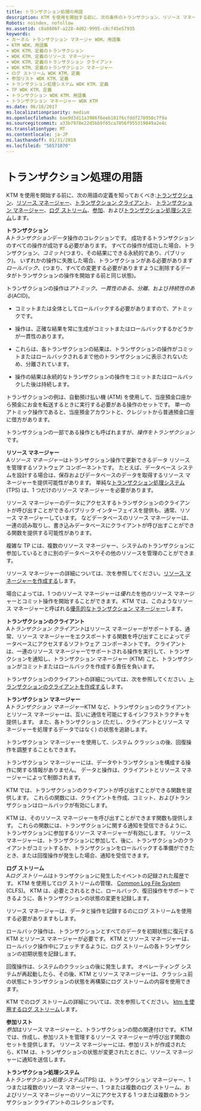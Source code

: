 ```yaml
---
title: トランザクション処理の用語
description: KTM を使用を開始する前に、次の条件のトランザクション、リソース マネージャー、トランザクションのクライアント、トランザクション マネージャー、ログ ストリーム、参加、およびトランザクション処理システムでの定義をおく必要があります。
Robots: noindex, nofollow
ms.assetid: c8a8806f-a228-4d02-9995-c8cf45e57935
keywords:
- カーネル トランザクション マネージャ WDK、用語集
- KTM WDK、用語集
- WDK KTM、定義のトランザクション
- WDK KTM、定義のリソース マネージャー
- WDK KTM、定義のトランザクション クライアント
- WDK KTM、定義のトランザクション マネージャー
- ログ ストリーム WDK KTM、定義
- 参加リスト WDK KTM、定義
- トランザクション処理システム WDK KTM、定義
- TP WDK KTM、定義
- トランザクション WDK KTM、用語集
- トランザクション マネージャー WDK KTM
ms.date: 06/16/2017
ms.localizationpriority: medium
ms.openlocfilehash: bae9d3d11a3986f6eeb101f6cfddf278950c7f9a
ms.sourcegitcommit: a33b7978e22d5bb9f65ca7056f955319049a2e4c
ms.translationtype: MT
ms.contentlocale: ja-JP
ms.lasthandoff: 01/31/2019
ms.locfileid: "56571070"
---
```

# <a name="transaction-processing-terms"></a>トランザクション処理の用語


KTM を使用を開始する前に、次の用語の定義を知っておくべき:[トランザクション](#ktm-term-transaction)、[リソース マネージャー](#ktm-term-resource-manager)、[トランザクション クライアント](#ktm-term-transactional-client)、 [トランザクション マネージャー](#ktm-term-transaction-manager)、[ログ ストリーム](#ktm-term-log-stream)、[参加](#ktm-term-enlistment)、および[トランザクション処理システム](#ktm-term-transaction-processing-system)します。

<a href="" id="ktm-term-transaction"></a>**トランザクション**  
A*トランザクション*データ操作のコレクションです。 成功するトランザクションのすべての操作が成功する必要があります。 すべての操作が成功した場合、トランザクション、*コミット*(つまり、その結果にできる永続的であり、パブリック)。 いずれかの操作に失敗した場合、トランザクションがある必要があります*ロールバック*、(つまり、すべての変更する必要がありますように削除するデータがトランザクションの操作を開始する前と同じ状態)。

トランザクションの操作は*アトミック*、*一貫性のある*、*分離*、および*持続性のある*(ACID)。

-   コミットまたは全体としてロールバックする必要がありますので、アトミックです。

-   操作は、正確な結果を常に生成がコミットまたはロールバックするかどうかが一貫性のあります。

-   これらは、各トランザクションの結果は、トランザクションの操作がコミットまたはロールバックされるまで他のトランザクションに表示されないため、分離されています。

-   操作の結果は永続的なトランザクションの操作をコミットまたはロールバックした後は持続します。

トランザクションの例は、自動預け払い機 (ATM) を使用して、当座預金口座から預金にお金を転送するときに実行する必要がある操作のセットです。 単一のアトミック操作であると、当座預金アカウントと、クレジットから普通預金口座に借方があります。

トランザクションの一部である操作とも呼ばれますが、*操作をトランザクション*です。

<a href="" id="ktm-term-resource-manager"></a>**リソース マネージャー**  
A*リソース マネージャー*はトランザクション操作で更新できるデータ リソースを管理するソフトウェア コンポーネントです。 たとえば、データベース システムを設計する場合は、保存およびデータベースのデータを取得するリソース マネージャーを提供可能性があります。 単純な[トランザクション処理システム](#ktm-term-transaction-processing-system)(TPS) は、1 つだけのリソース マネージャーを必要があります。

リソース マネージャーのデータにアクセスするトランザクションのクライアントが呼び出すことができるパブリック インターフェイスを提供も、通常、リソース マネージャーしています。 などデータベースのリソース マネージャーは、一連の読み取りし、書き込みデータベースにクライアントが呼び出すことができる関数を提供する可能性があります。

複雑な TP には、複数のリソース マネージャー、システムのトランザクションに参加しているときに別のデータベースやその他のリソースを管理のことができます。

リソース マネージャーの詳細については、次を参照してください。[リソース マネージャーを作成する](creating-a-resource-manager.md)します。

場合によっては、1 つのリソース マネージャーは*優れた*を他のリソース マネージャーとコミット操作を開始することができます。 KTM では、このようなリソース マネージャーと呼ばれる[優先的なトランザクション マネージャー](creating-a-superior-transaction-manager.md)します。

<a href="" id="ktm-term-transactional-client"></a>**トランザクションのクライアント**  
A*トランザクション クライアント*はリソース マネージャーがサポートする、通常、リソース マネージャーをエクスポートする関数を呼び出すことによってデータベースにアクセスするソフトウェア コンポーネントです。 クライアントは、一連のリソース マネージャーでサポートされる操作を実行して、トランザクションを通知し、トランザクション マネージャー (KTM) こと、トランザクションがコミットまたはロールバックを作成する責任を負います。

トランザクションのクライアントの詳細については、次を参照してください。[トランザクションのクライアントを作成する](creating-a-transactional-client.md)します。

<a href="" id="ktm-term-transaction-manager"></a>**トランザクション マネージャー**  
A*トランザクション マネージャー*KTM など、トランザクションのクライアントとリソース マネージャーは、互いに通信を可能にするインフラストラクチャを提供します。 また、各トランザクション (ただし、クライアントとリソース マネージャーを処理するデータではなく) の状態を追跡します。

トランザクション マネージャーを使用して、システム クラッシュの後、回復操作を調整することもできます。

トランザクション マネージャーには、データやトランザクションを構成する操作に関する情報がありません。 データと操作は、クライアントとリソース マネージャーによって制御されます。

KTM では、トランザクションのクライアントが呼び出すことができる関数を提供します。 これらの関数には、クライアントを作成、コミット、およびトランザクションはロールバックが有効にします。

KTM は、そのリソース マネージャーを呼び出すことができます関数も提供します。 これらの関数には、トランザクションに関する通知を受信できるように、トランザクションに参加するリソース マネージャーが有効にします。 リソース マネージャーは、トランザクションに参加して、後に、トランザクションのクライアントがコミットするか、トランザクションをロールバックする準備ができたとき、または回復操作が発生した場合、通知を受信できます。

<a href="" id="ktm-term-log-stream"></a>**ログ ストリーム**  
A*ログ ストリーム*はトランザクションに発生したイベントの記録された履歴です。 KTM を使用してログ ストリームの管理、 [Common Log File System](using-common-log-file-system.md) (CLFS)。 KTM は、必要とされるときに、ロールバック、復旧操作をサポートできるように、各トランザクションの状態の変更を記録します。

リソース マネージャーは、データと操作を記録するのにログ ストリームを使用する必要がありますもします。

ロールバック操作は、トランザクションとすべてのデータを初期状態に復元する KTM とリソース マネージャーが必要です。 KTM とリソース マネージャーは、ロールバック操作中にフェッチするように、ログ ストリームの各トランザクションの初期状態を記録します。

回復操作は、システムのクラッシュの後に発生します。 オペレーティング システムが再起動したら、その後、KTM とリソース マネージャーは、クラッシュ前の状態にトランザクションの状態を再構築にログ ストリームの内容を使用できます。

KTM でのログ ストリームの詳細については、次を参照してください。 [ktm を使用するログ ストリーム](using-log-streams-with-ktm.md)します。

<a href="" id="ktm-term-enlistment"></a>**参加リスト**  
*参加*はリソース マネージャーと、トランザクションの間の関連付けです。 KTM では、作成し、参加リストを管理するリソース マネージャーが呼び出す関数のセットを提供します。 リソース マネージャーには、参加リストが作成されたら、KTM は、トランザクションの状態が変更されたときに、リソース マネージャーに通知を送信します。

<a href="" id="ktm-term-transaction-processing-system"></a>**トランザクション処理システム**  
A*トランザクション処理システム*(TPS) は、トランザクション マネージャー、1 つまたは複数のリソース マネージャー、1 つまたは複数のログ ストリーム、およびリソース マネージャーのリソースにアクセスする 1 つまたは複数のトランザクション クライアントのコレクションです。

 

 




